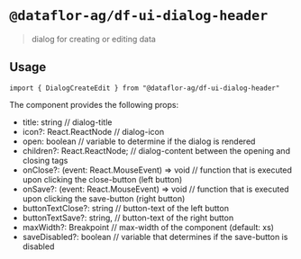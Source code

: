 # `@dataflor-ag/df-ui-dialog-header`

> dialog for creating or editing data

## Usage

```tsx
import { DialogCreateEdit } from "@dataflor-ag/df-ui-dialog-header"
```

The component provides the following props:
- title: string // dialog-title
- icon?: React.ReactNode // dialog-icon
- open: boolean // variable to determine if the dialog is rendered
- children?: React.ReactNode; // dialog-content between the opening and closing tags
- onClose?: (event: React.MouseEvent<HTMLButtonElement>) => void // function that is executed upon clicking the close-button (left button)
- onSave?: (event: React.MouseEvent<HTMLButtonElement>) => void // function that is executed upon clicking the save-button (right button)
- buttonTextClose?: string // button-text of the left button
- buttonTextSave?: string, // button-text of the right button
- maxWidth?: Breakpoint // max-width of the component (default: xs)
- saveDisabled?: boolean // variable that determines if the save-button is disabled